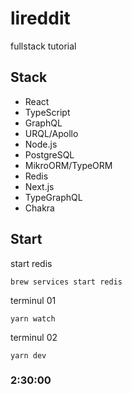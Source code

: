 # lireddit

fullstack tutorial

## Stack

- React
- TypeScript
- GraphQL
- URQL/Apollo
- Node.js
- PostgreSQL
- MikroORM/TypeORM
- Redis
- Next.js
- TypeGraphQL
- Chakra

## Start

start redis

```
brew services start redis
```

terminul 01

```
yarn watch
```

terminul 02

```
yarn dev
```

### 2:30:00
